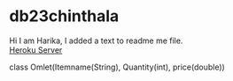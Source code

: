 # db23chinthala
Hi I am Harika, I added a text to readme me file.
<br>
[Heroku Server](https://fwb23chinthala.herokuapp.com/)


class Omlet(Itemname(String), Quantity(int), price(double))
